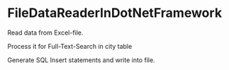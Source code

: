 # FileDataReaderInDotNetFramework

Read data from Excel-file.

Process it for Full-Text-Search in city table

Generate SQL Insert statements and write into file.
